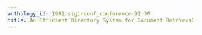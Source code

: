 ```yaml
---
anthology_id: 1991.sigirconf_conference-91.30
title: An Efficient Directory System for Document Retrieval
---
```

